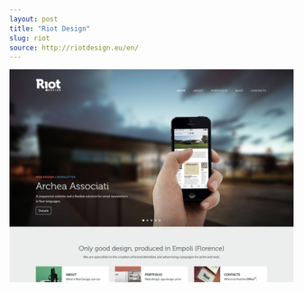 ```yaml
---
layout: post
title: "Riot Design"
slug: riot
source: http://riotdesign.eu/en/
---
```


<img src="/screenshots/riot.jpg">
